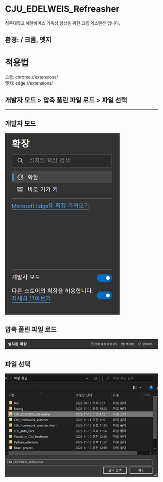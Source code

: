 # CJU_EDELWEIS_Refreasher

청주대학교 에델바이스 가독성 향상을 위한 크롬 익스텐션 입니다.

## 환경: / 크롬, 엣지

# 적용법

크롬: chrome://extensions/  
엣지: edge://extensions/

## 개발자 모드 > 압축 풀린 파일 로드 > 파일 선택

---

## 개발자 모드

![개발자 모드](./imgs/img1.png)

## 압축 풀린 파일 로드

![파일 로드](./imgs/img2.png)

## 파일 선택

![파일 선택](./imgs/img3.png)
